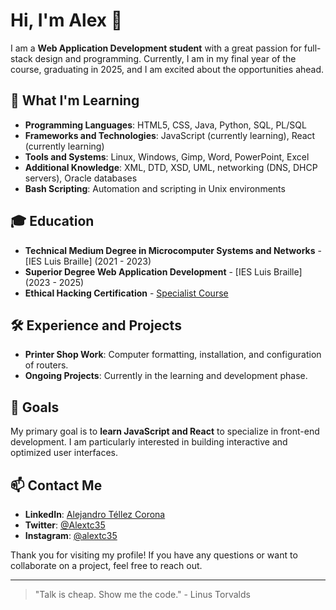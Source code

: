# Hi, I'm Alex 👋

I am a **Web Application Development student** with a great passion for full-stack design and programming. Currently, I am in my final year of the course, graduating in 2025, and I am excited about the opportunities ahead.

## 🚀 What I'm Learning

- **Programming Languages**: HTML5, CSS, Java, Python, SQL, PL/SQL
- **Frameworks and Technologies**: JavaScript (currently learning), React (currently learning)
- **Tools and Systems**: Linux, Windows, Gimp, Word, PowerPoint, Excel
- **Additional Knowledge**: XML, DTD, XSD, UML, networking (DNS, DHCP servers), Oracle databases
- **Bash Scripting**: Automation and scripting in Unix environments

## 🎓 Education

- **Technical Medium Degree in Microcomputer Systems and Networks** - [IES Luis Braille] (2021 - 2023)
- **Superior Degree Web Application Development** - [IES Luis Braille] (2023 - 2025)
- **Ethical Hacking Certification** - [Specialist Course](https://openwebinars.net/cert/uw1N)

## 🛠 Experience and Projects

- **Printer Shop Work**: Computer formatting, installation, and configuration of routers.
- **Ongoing Projects**: Currently in the learning and development phase.

## 🎯 Goals

My primary goal is to **learn JavaScript and React** to specialize in front-end development. I am particularly interested in building interactive and optimized user interfaces.

## 📫 Contact Me

- **LinkedIn**: [Alejandro Téllez Corona](https://www.linkedin.com/in/alejandro-t%C3%A9llez-corona-816397238/)
- **Twitter**: [@Alextc35](https://x.com/Alextc35)
- **Instagram**: [@alextc35](https://www.instagram.com/alextc35/)

Thank you for visiting my profile! If you have any questions or want to collaborate on a project, feel free to reach out.

---

> "Talk is cheap. Show me the code." - Linus Torvalds
